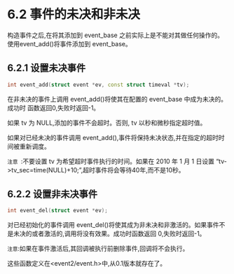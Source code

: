 # 6.2 事件的未决和非未决
构造事件之后,在将其添加到 event_base 之前实际上是不能对其做任何操作的。使用event_add()将事件添加到 event_base。

## 6.2.1 设置未决事件


```cpp
int event_add(struct event *ev, const struct timeval *tv);
```

在非未决的事件上调用 event_add()将使其在配置的 event_base 中成为未决的。成功时 函数返回0,失败时返回-1。

如果 tv 为 NULL,添加的事件不会超时。否则, tv 以秒和微秒指定超时值。

如果对已经未决的事件调用 event_add(),事件将保持未决状态,并在指定的超时时间被重新调度。

`注意 `:不要设置 tv 为希望超时事件执行的时间。如果在 2010 年 1 月 1 日设置 “tv->tv_sec=time(NULL)+10;”,超时事件将会等待40年,而不是10秒。

## 6.2.2 设置非未决事件

```cpp
int event_del(struct event *ev);
```

对已经初始化的事件调用 event_del()将使其成为非未决和非激活的。如果事件不是未决的或者激活的,调用将没有效果。成功时函数返回 0,失败时返回-1。

`注意`:如果在事件激活后,其回调被执行前删除事件,回调将不会执行。 


这些函数定义在<event2/event.h>中,从0.1版本就存在了。
